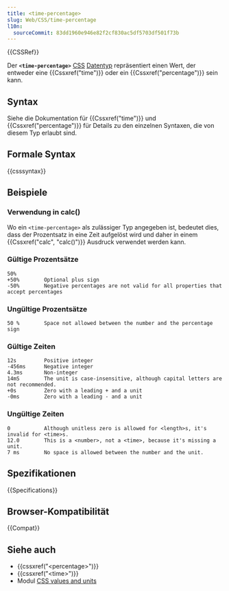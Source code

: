 ```yaml
---
title: <time-percentage>
slug: Web/CSS/time-percentage
l10n:
  sourceCommit: 83dd1960e946e82f2cf830ac5df5703df501f73b
---
```


{{CSSRef}}

Der **`<time-percentage>`** [CSS](/de/docs/Web/CSS) [Datentyp](/de/docs/Web/CSS/CSS_Values_and_Units/CSS_data_types) repräsentiert einen Wert, der entweder eine {{Cssxref("time")}} oder ein {{Cssxref("percentage")}} sein kann.

## Syntax

Siehe die Dokumentation für {{Cssxref("time")}} und {{Cssxref("percentage")}} für Details zu den einzelnen Syntaxen, die von diesem Typ erlaubt sind.

## Formale Syntax

{{csssyntax}}

## Beispiele

### Verwendung in calc()

Wo ein `<time-percentage>` als zulässiger Typ angegeben ist, bedeutet dies, dass der Prozentsatz in eine Zeit aufgelöst wird und daher in einem {{Cssxref("calc", "calc()")}} Ausdruck verwendet werden kann.

### Gültige Prozentsätze

```plain example-good
50%
+50%        Optional plus sign
-50%        Negative percentages are not valid for all properties that accept percentages
```

### Ungültige Prozentsätze

```plain example-bad
50 %        Space not allowed between the number and the percentage sign
```

### Gültige Zeiten

```plain example-good
12s         Positive integer
-456ms      Negative integer
4.3ms       Non-integer
14mS        The unit is case-insensitive, although capital letters are not recommended.
+0s         Zero with a leading + and a unit
-0ms        Zero with a leading - and a unit
```

### Ungültige Zeiten

```plain example-bad
0           Although unitless zero is allowed for <length>s, it's invalid for <time>s.
12.0        This is a <number>, not a <time>, because it's missing a unit.
7 ms        No space is allowed between the number and the unit.
```

## Spezifikationen

{{Specifications}}

## Browser-Kompatibilität

{{Compat}}

## Siehe auch

- {{cssxref("&lt;percentage&gt;")}}
- {{cssxref("&lt;time&gt;")}}
- Modul [CSS values and units](/de/docs/Web/CSS/CSS_Values_and_Units)
